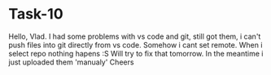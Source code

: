 # Task-10
Hello, Vlad.
I had some problems with vs code and git, still got them, i can't push files into git directly from vs code.
Somehow i cant set remote. When i select repo nothing hapens :S
Will try to fix that tomorrow. In the meantime i just uploaded them 'manualy'
Cheers

